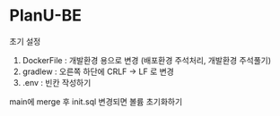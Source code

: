 # PlanU-BE

초기 설정

1. DockerFile : 개발환경 용으로 변경 (배포환경 주석처리, 개발환경 주석풀기)
2. gradlew : 오른쪽 하단에 CRLF -> LF 로 변경
3. .env : 빈칸 작성하기


main에 merge 후 init.sql 변경되면 볼륨 초기화하기
